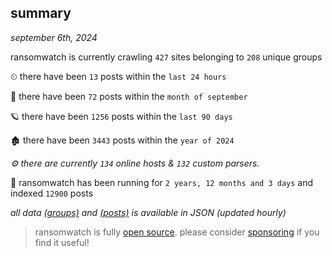 
## summary
_september 6th, 2024_

ransomwatch is currently crawling `427` sites belonging to `208` unique groups

⏲ there have been `13` posts within the `last 24 hours`

🦈 there have been `72` posts within the `month of september`

🪐 there have been `1256` posts within the `last 90 days`

🏚 there have been `3443` posts within the `year of 2024`

_⚙️ there are currently `134` online hosts & `132` custom parsers._

🦕 ransomwatch has been running for `2 years, 12 months and 3 days` and indexed `12900` posts

_all data  [(groups)](http://ransomwhat.telemetry.ltd/groups) and [(posts)](http://ransomwhat.telemetry.ltd/posts) is available in JSON (updated hourly)_

> ransomwatch is fully [open source](https://github.com/joshhighet/ransomwatch#ransomwatch--). please consider [sponsoring](https://github.com/sponsors/joshhighet) if you find it useful!

